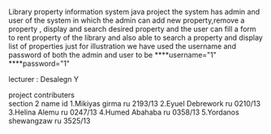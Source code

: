Library property information system java project
the system has admin and user of the system in which the admin can add new property,remove a property , display and search desired property
and the user can fill a form to rent property of the library and also able to search a property and display list of properties
just for illustration we have used 
the username and password of both the admin and user to be
****username="1"
****password="1"


lecturer : Desalegn Y

project contributers  
          section 2
   name                   id
1.Mikiyas girma        ru 2193/13
2.Eyuel  Debrework     ru 0210/13
3.Helina Alemu         ru 0247/13
4.Humed Abahaba        ru 0358/13
5.Yordanos shewangzaw  ru 3525/13

